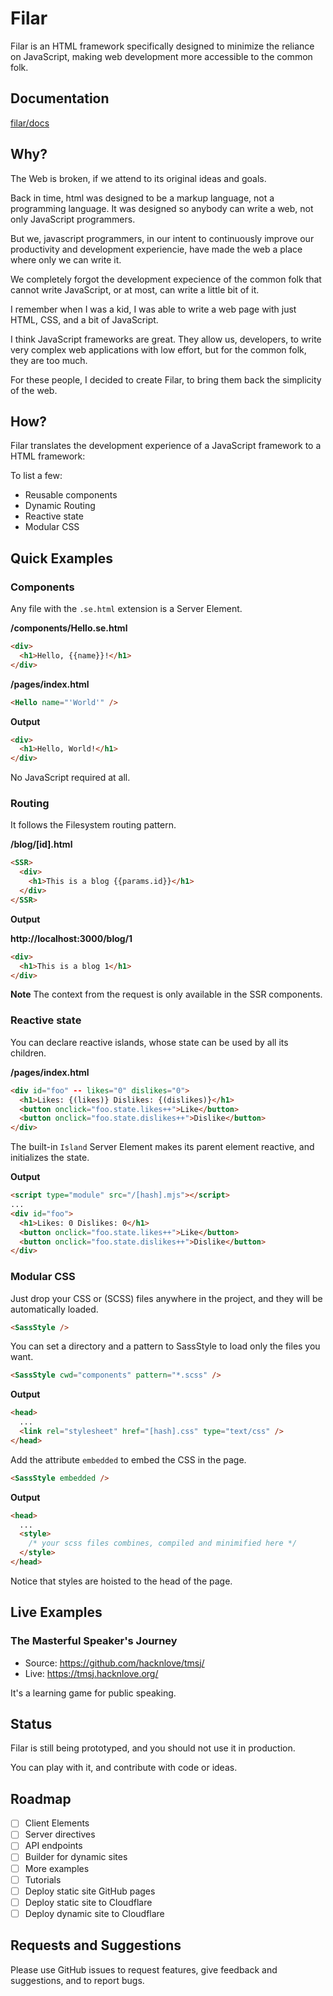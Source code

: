 # Filar

Filar is an HTML framework specifically designed to minimize the reliance on JavaScript, making web development more accessible to the common folk.

## Documentation

[filar/docs](https://github.com/hacknlove/filar/tree/master/docs)

## Why?

The Web is broken, if we attend to its original ideas and goals.

Back in time, html was designed to be a markup language, not a programming language. It was designed so anybody can write a web, not only JavaScript programmers.

But we, javascript programmers, in our intent to continuously improve our productivity and development experiencie, have made the web a place where only we can write it.

We completely forgot the development expecience of the common folk that cannot write JavaScript, or at most, can write a little bit of it.

I remember when I was a kid, I was able to write a web page with just HTML, CSS, and a bit of JavaScript.

I think JavaScript frameworks are great. They allow us, developers, to write very complex web applications with low effort, but for the common folk, they are too much.

For these people, I decided to create Filar, to bring them back the simplicity of the web.

## How?

Filar translates the development experience of a JavaScript framework to a HTML framework:

To list a few:

- Reusable components
- Dynamic Routing
- Reactive state
- Modular CSS

## Quick Examples

### Components

Any file with the `.se.html` extension is a Server Element.

**/components/Hello.se.html**

```html
<div>
  <h1>Hello, {{name}}!</h1>
</div>
```

**/pages/index.html**

```html
<Hello name="'World'" />
```

**Output**

```html
<div>
  <h1>Hello, World!</h1>
</div>
```

No JavaScript required at all.

### Routing

It follows the Filesystem routing pattern.

**/blog/[id].html**

```html
<SSR>
  <div>
    <h1>This is a blog {{params.id}}</h1>
  </div>
</SSR>
```

**Output**

**http://localhost:3000/blog/1**

```html
<div>
  <h1>This is a blog 1</h1>
</div>
```

**Note**
The context from the request is only available in the SSR components.

### Reactive state

You can declare reactive islands, whose state can be used by all its children.

**/pages/index.html**

```html
<div id="foo" -- likes="0" dislikes="0">
  <h1>Likes: {(likes)} Dislikes: {(dislikes)}</h1>
  <button onclick="foo.state.likes++">Like</button>
  <button onclick="foo.state.dislikes++">Dislike</button>
</div>
```

The built-in `Island` Server Element makes its parent element reactive, and initializes the state.

**Output**

```html
<script type="module" src="/[hash].mjs"></script>
...
<div id="foo">
  <h1>Likes: 0 Dislikes: 0</h1>
  <button onclick="foo.state.likes++">Like</button>
  <button onclick="foo.state.dislikes++">Dislike</button>
</div>
```

### Modular CSS

Just drop your CSS or (SCSS) files anywhere in the project, and they will be automatically loaded.

```html
<SassStyle />
```

You can set a directory and a pattern to SassStyle to load only the files you want.

```html
<SassStyle cwd="components" pattern="*.scss" />
```

**Output**

```html
<head>
  ...
  <link rel="stylesheet" href="[hash].css" type="text/css" />
</head>
```

Add the attribute `embedded` to embed the CSS in the page.

```html
<SassStyle embedded />
```

**Output**

```html
<head>
  ...
  <style>
    /* your scss files combines, compiled and minimified here */
  </style>
</head>
```

Notice that styles are hoisted to the head of the page.

## Live Examples

### The Masterful Speaker's Journey

- Source: https://github.com/hacknlove/tmsj/
- Live: https://tmsj.hacknlove.org/

It's a learning game for public speaking.

## Status

Filar is still being prototyped, and you should not use it in production.

You can play with it, and contribute with code or ideas.

## Roadmap

- [ ] Client Elements
- [ ] Server directives
- [ ] API endpoints
- [ ] Builder for dynamic sites
- [ ] More examples
- [ ] Tutorials
- [ ] Deploy static site GitHub pages
- [ ] Deploy static site to Cloudflare
- [ ] Deploy dynamic site to Cloudflare

## Requests and Suggestions

Please use GitHub issues to request features, give feedback and suggestions, and to report bugs.
